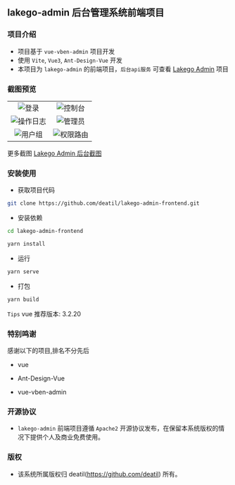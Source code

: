 ## lakego-admin 后台管理系统前端项目

### 项目介绍

*  项目基于 `vue-vben-admin` 项目开发
*  使用 `Vite`, `Vue3`, `Ant-Design-Vue` 开发
*  本项目为 `lakego-admin` 的前端项目，`后台api服务` 可查看 [Lakego Admin](https://github.com/deatil/lakego-admin) 项目

### 截图预览

<table>
    <tr>
        <td width="50%">
            <center>
                <img alt="登录" src="https://user-images.githubusercontent.com/24578855/151009218-d544fcb1-973d-42e4-a3b0-1ae72ea6a088.png" />
            </center>
        </td>
        <td width="50%">
            <center>
                <img alt="控制台" src="https://user-images.githubusercontent.com/24578855/151192881-72510e1d-88db-4db3-b730-a741fd981fd7.png" />
            </center>
        </td>
    </tr>
    <tr>
        <td width="50%">
            <center>
                <img alt="操作日志" src="https://user-images.githubusercontent.com/24578855/168456599-8401a6ef-9b8a-4fd8-bb30-3978bf4b0ec7.png" />
            </center>
        </td>
        <td width="50%">
            <center>
                <img alt="管理员" src="https://user-images.githubusercontent.com/24578855/168456604-c4dddd71-4b70-496b-ba2e-752e69932571.png" />
            </center>
        </td>
    </tr>
    <tr>
        <td width="50%">
            <center>
                <img alt="用户组" src="https://user-images.githubusercontent.com/24578855/168456611-1f7fcdb6-e2af-4f8f-8572-227cd4096b61.png" />
            </center>
        </td>
        <td width="50%">
            <center>
                <img alt="权限路由" src="https://user-images.githubusercontent.com/24578855/168456618-c4ab5e26-7e89-4bb5-bb25-3299a5a70c3d.png" />
            </center>
        </td>
    </tr>
</table>

更多截图
[Lakego Admin 后台截图](https://github.com/deatil/lakego-admin/issues/1)

###  安装使用

- 获取项目代码

```bash
git clone https://github.com/deatil/lakego-admin-frontend.git
```

- 安装依赖

```bash
cd lakego-admin-frontend

yarn install

```

- 运行

```bash
yarn serve
```

- 打包

```bash
yarn build
```

`Tips` vue 推荐版本: 3.2.20

### 特别鸣谢

感谢以下的项目,排名不分先后

 - vue

 - Ant-Design-Vue

 - vue-vben-admin

### 开源协议

*  `lakego-admin` 前端项目遵循 `Apache2` 开源协议发布，在保留本系统版权的情况下提供个人及商业免费使用。

### 版权

*  该系统所属版权归 deatil(https://github.com/deatil) 所有。
